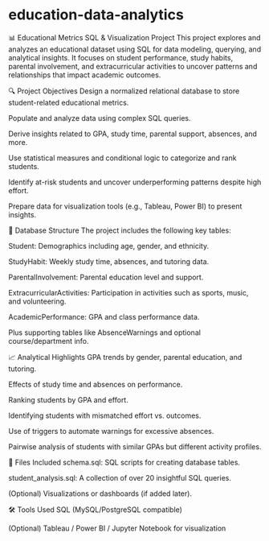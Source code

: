 # education-data-analytics

📊 Educational Metrics SQL & Visualization Project
This project explores and analyzes an educational dataset using SQL for data modeling, querying, and analytical insights. It focuses on student performance, study habits, parental involvement, and extracurricular activities to uncover patterns and relationships that impact academic outcomes.

🔍 Project Objectives
Design a normalized relational database to store student-related educational metrics.

Populate and analyze data using complex SQL queries.

Derive insights related to GPA, study time, parental support, absences, and more.

Use statistical measures and conditional logic to categorize and rank students.

Identify at-risk students and uncover underperforming patterns despite high effort.

Prepare data for visualization tools (e.g., Tableau, Power BI) to present insights.

🧱 Database Structure
The project includes the following key tables:

Student: Demographics including age, gender, and ethnicity.

StudyHabit: Weekly study time, absences, and tutoring data.

ParentalInvolvement: Parental education level and support.

ExtracurricularActivities: Participation in activities such as sports, music, and volunteering.

AcademicPerformance: GPA and class performance data.

Plus supporting tables like AbsenceWarnings and optional course/department info.

📈 Analytical Highlights
GPA trends by gender, parental education, and tutoring.

Effects of study time and absences on performance.

Ranking students by GPA and effort.

Identifying students with mismatched effort vs. outcomes.

Use of triggers to automate warnings for excessive absences.

Pairwise analysis of students with similar GPAs but different activity profiles.

📁 Files Included
schema.sql: SQL scripts for creating database tables.

student_analysis.sql: A collection of over 20 insightful SQL queries.

(Optional) Visualizations or dashboards (if added later).

🛠️ Tools Used
SQL (MySQL/PostgreSQL compatible)

(Optional) Tableau / Power BI / Jupyter Notebook for visualization
